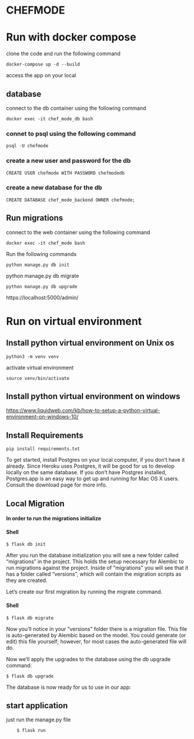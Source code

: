 # CHEFMODE
# Run with docker compose

clone the code and run the following command

`docker-compose up -d --build`

access the app on your local

## database 
connect to the db container using the following command

`docker exec -it chef_mode_db bash`

### connet to psql using the following command

`psql -U chefmode`
### create a new user and password for the db

    CREATE USER chefmode WITH PASSWORD chefmodedb

### create a new database for the db
    CREATE DATABASE chef_mode_backend OWNER chefmode;


## Run migrations
connect to the web container using the following command

    docker exec -it chef_mode bash

Run the following commands

```python manage.py db init```

python manage.py db migrate

```python manage.py db upgrade```

https://localhost:5000/admin/

# Run on virtual environment
## Install python virtual environment on Unix os

`python3 -m venv venv`

activate virtual environment

`source venv/bin/activate`

## Install python virtual environment on windows

https://www.liquidweb.com/kb/how-to-setup-a-python-virtual-environment-on-windows-10/

## Install Requirements
    pip install requirements.txt

To get started, install Postgres on your local computer, if you don’t have it already. Since Heroku uses Postgres, it
will be good for us to develop locally on the same database. If you don’t have Postgres installed, Postgres.app is an
easy way to get up and running for Mac OS X users. Consult the download page for more info.


## Local Migration

#### In order to run the migrations initialize
#### Shell
    $ flask db init

After you run the database initialization you will see a new folder called “migrations” in the project. This holds the setup necessary for Alembic to run migrations against the project. Inside of “migrations” you will see that it has a folder called “versions”, which will contain the migration scripts as they are created.

Let’s create our first migration by running the migrate command.
#### Shell
    $ flask db migrate

Now you’ll notice in your “versions” folder there is a migration file. This file is auto-generated by Alembic based on the model. You could generate (or edit) this file yourself; however, for most cases the auto-generated file will do.

Now we’ll apply the upgrades to the database using the db upgrade command:

    $ flask db upgrade

The database is now ready for us to use in our app:

## start application
just run the manage.py file

        $ flask run 

